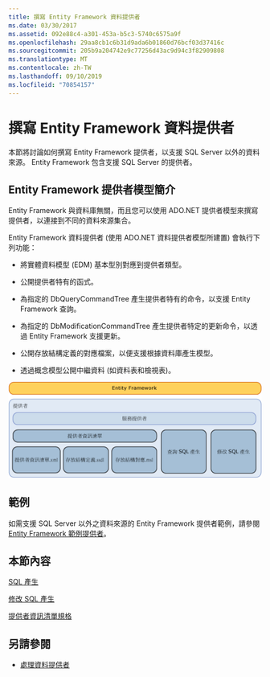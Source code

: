 ```yaml
---
title: 撰寫 Entity Framework 資料提供者
ms.date: 03/30/2017
ms.assetid: 092e88c4-a301-453a-b5c3-5740c6575a9f
ms.openlocfilehash: 29aa8cb1c6b31d9ada6b01860d76bcf03d37416c
ms.sourcegitcommit: 205b9a204742e9c77256d43ac9d94c3f82909808
ms.translationtype: MT
ms.contentlocale: zh-TW
ms.lasthandoff: 09/10/2019
ms.locfileid: "70854157"
---
```

# <a name="writing-an-entity-framework-data-provider"></a>撰寫 Entity Framework 資料提供者
本節將討論如何撰寫 Entity Framework 提供者，以支援 SQL Server 以外的資料來源。 Entity Framework 包含支援 SQL Server 的提供者。  
  
## <a name="introducing-the-entity-framework-provider-model"></a>Entity Framework 提供者模型簡介  
 Entity Framework 與資料庫無關，而且您可以使用 ADO.NET 提供者模型來撰寫提供者，以連接到不同的資料來源集合。  
  
 Entity Framework 資料提供者 (使用 ADO.NET 資料提供者模型所建置) 會執行下列功能：  
  
- 將實體資料模型 (EDM) 基本型別對應到提供者類型。  
  
- 公開提供者特有的函式。  
  
- 為指定的 DbQueryCommandTree 產生提供者特有的命令，以支援 Entity Framework 查詢。  
  
- 為指定的 DbModificationCommandTree 產生提供者特定的更新命令，以透過 Entity Framework 支援更新。  
  
- 公開存放結構定義的對應檔案，以便支援根據資料庫產生模型。  
  
- 透過概念模型公開中繼資料 (如資料表和檢視表)。  
  
 ![b42a7a5c&#45;0ac0&#45;4911&#45;86be&#45;0460a78760ba](./media/b42a7a5c-0ac0-4911-86be-0460a78760ba.gif "b42a7a5c-0ac0-4911-86be-0460a78760ba")  
  
## <a name="sample"></a>範例  
 如需支援 SQL Server 以外之資料來源的 Entity Framework 提供者範例，請參閱[Entity Framework 範例提供者](https://code.msdn.microsoft.com/windowsdesktop/Entity-Framework-Sample-6a9801d0)。  
  
## <a name="in-this-section"></a>本節內容  
 [SQL 產生](sql-generation.md)  
  
 [修改 SQL 產生](modification-sql-generation.md)  
  
 [提供者資訊清單規格](provider-manifest-specification.md)  
  
## <a name="see-also"></a>另請參閱

- [處理資料提供者](working-with-data-providers.md)
